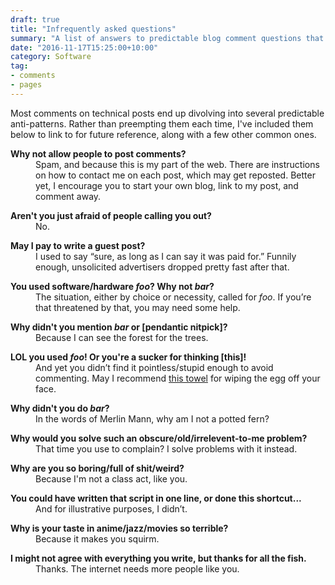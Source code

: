```yaml
---
draft: true
title: "Infrequently asked questions"
summary: "A list of answers to predictable blog comment questions that I can refer to"
date: "2016-11-17T15:25:00+10:00"
category: Software
tag:
- comments
- pages
---
```

Most comments on technical posts end up divolving into several predictable anti-patterns. Rather than preempting them each time, I've included them below to link to for future reference, along with a few other common ones.</p>

<dl>
<dt style="font-weight:bold">Why not allow people to post comments?</dt>
<dd>Spam, and because this is my part of the web. There are instructions on how to contact me on each post, which may get reposted. Better yet, I encourage you to start your own blog, link to my post, and comment away.<p></p></dd>

<dt style="font-weight:bold">Aren't you just afraid of people calling you out?</dt>
<dd>No.<p></p></dd>

<dt style="font-weight:bold">May I pay to write a guest post?</dt>
<dd>I used to say “sure, as long as I can say it was paid for.” Funnily enough, unsolicited advertisers dropped pretty fast after that.<p></p></dd>

<dt style="font-weight:bold">You used software/hardware <em>foo</em>? Why not <em>bar</em>?</dt>
<dd>The situation, either by choice or necessity, called for <em>foo</em>. If you’re that threatened by that, you may need some help.<p></p></dd>

<dt style="font-weight:bold">Why didn't you mention <em>bar</em> or [pendantic nitpick]?</dt>
<dd>Because I can see the forest for the trees.<p></p></dd>

<dt style="font-weight:bold">LOL you used <em>foo</em>! Or you're a sucker for thinking [this]!</dt>
<dd>And yet you didn’t find it pointless/stupid enough to avoid commenting. May I recommend <a href="http://www.ikea.com/au/en/catalog/products/20215085/">this towel</a> for wiping the egg off your face.<p></p></dd>

<dt style="font-weight:bold">Why didn't you do <em>bar</em>?</dt>
<dd>In the words of Merlin Mann, why am I not a potted fern?<p></p></dd>

<dt style="font-weight:bold">Why would you solve such an obscure/old/irrelevent-to-me problem?</dt>
<dd>That time you use to complain? I solve problems with it instead.<p></p></dd>

<dt style="font-weight:bold">Why are you so boring/full of shit/weird?</dt>
<dd>Because I'm not a class act, like you.<p></p></dd>

<dt style="font-weight:bold">You could have written that script in one line, or done this shortcut...</dt>
<dd>And for illustrative purposes, I didn’t.<p></p></dd>

<dt style="font-weight:bold">Why is your taste in anime/jazz/movies so terrible?</dt>
<dd>Because it makes you squirm.<p></p></dd>

<dt style="font-weight:bold">I might not agree with everything you write, but thanks for all the fish.</dt>
<dd>Thanks. The internet needs more people like you.</dd>

</dl>
